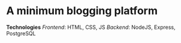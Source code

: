 # A minimum blogging platform

**Technologies**
*Frontend*: HTML, CSS, JS
*Backend*: NodeJS, Express, PostgreSQL
